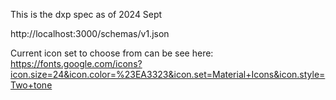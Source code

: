 
This is the dxp spec as of 2024 Sept

http://localhost:3000/schemas/v1.json

Current icon set to choose from can be see here: https://fonts.google.com/icons?icon.size=24&icon.color=%23EA3323&icon.set=Material+Icons&icon.style=Two+tone 
